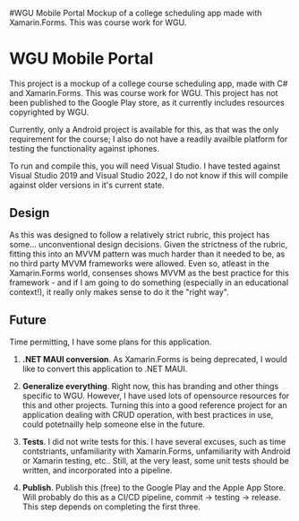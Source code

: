 #WGU Mobile Portal
Mockup of a college scheduling app made with Xamarin.Forms. This was course work for WGU.

# WGU Mobile Portal

This project is a mockup of a college course scheduling app, made with C# and Xamarin.Forms. This was course work for WGU. This project has not been published to the Google Play store, as it currently includes resources copyrighted by WGU.

Currently, only a Android project is available for this, as that was the only requirement for the course; I also do not have a readily availble platform for testing the functionality against iphones.

To run and compile this, you will need Visual Studio. I have tested against Visual Studio 2019 and Visual Studio 2022, I do not know if this will compile against older versions in it's current state.

## Design

As this was designed to follow a relatively strict rubric, this project has some... unconventional design decisions. Given the strictness of the rubric, fitting this into an MVVM pattern was much harder than it needed to be, as no third party MVVM frameworks were allowed. Even so, atleast in the Xamarin.Forms world, consenses shows MVVM as the best practice for this framework - and if I am going to do something (especially in an educational context!), it really only makes sense to do it the "right way".

## Future

Time permitting, I have some plans for this application.

1. **.NET MAUI conversion**. As Xamarin.Forms is being deprecated, I would like to convert this application to .NET MAUI.

2. **Generalize everything**. Right now, this has branding and other things specific to WGU. However, I have used lots of opensource resources for this and other projects. Turning this into a good reference project for an application dealing with CRUD operation, with best practices in use, could potetnailly help someone else in the future.

3. **Tests**. I did not write tests for this. I have several excuses, such as time contstriants, unfamiliarity with Xamarin.Forms, unfamiliarity with Android or Xamarin testing, etc.. Still, at the very least, some unit tests should be written, and incorporated into a pipeline.

4. **Publish**. Publish this (free) to the Google Play and the Apple App Store. Will probably do this as a CI/CD pipeline, commit -> testing -> release. This step depends on completing the first three.